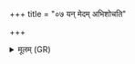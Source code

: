 +++
title = "०७ यन् मेदम् अभिशोचति"

+++
<details><summary>मूलम् (GR)</summary>

यन् मेदम् अभिशोचति  
येन वा येन वा कृतं  
पौरुषेयं न दैव्यम् ।  
स्तौमि द्यावापृथिवी नाथितो जोहवीमि  
ते नो मुञ्चतम् अंहसः ॥
</details>